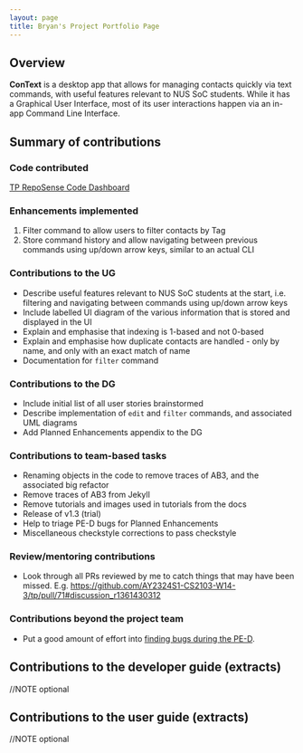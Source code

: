 ```yaml
---
layout: page
title: Bryan's Project Portfolio Page
---
```


<!-- Not complete yet, just to meet the dashboard for today -->


## Overview

**ConText** is a desktop app that allows for managing contacts quickly via text commands, with useful features relevant to NUS SoC students.
While it has a Graphical User Interface, most of its user interactions happen via an in-app Command Line Interface.

## Summary of contributions

### Code contributed

[TP RepoSense Code Dashboard](https://nus-cs2103-ay2324s1.github.io/tp-dashboard/?search=bwangpj&breakdown=true)

### Enhancements implemented

1. Filter command to allow users to filter contacts by Tag
2. Store command history and allow navigating between previous commands using up/down arrow keys, similar to an actual CLI 

### Contributions to the UG

- Describe useful features relevant to NUS SoC students at the start, i.e. filtering and navigating between commands using up/down arrow keys
- Include labelled UI diagram of the various information that is stored and displayed in the UI 
- Explain and emphasise that indexing is 1-based and not 0-based
- Explain and emphasise how duplicate contacts are handled - only by name, and only with an exact match of name
- Documentation for `filter` command

### Contributions to the DG

- Include initial list of all user stories brainstormed
- Describe implementation of `edit` and `filter` commands, and associated UML diagrams
- Add Planned Enhancements appendix to the DG

### Contributions to team-based tasks

- Renaming objects in the code to remove traces of AB3, and the associated big refactor
- Remove traces of AB3 from Jekyll
- Remove tutorials and images used in tutorials from the docs
- Release of v1.3 (trial)
- Help to triage PE-D bugs for Planned Enhancements
- Miscellaneous checkstyle corrections to pass checkstyle

### Review/mentoring contributions

- Look through all PRs reviewed by me to catch things that may have been missed. 
E.g. https://github.com/AY2324S1-CS2103-W14-3/tp/pull/71#discussion_r1361430312

### Contributions beyond the project team

- Put a good amount of effort into [finding bugs during the PE-D](https://github.com/AY2324S1-CS2103T-T17-4/tp/issues?q=is%3Aissue+c%5D). 

## Contributions to the developer guide (extracts)

//NOTE optional

## Contributions to the user guide (extracts)

//NOTE optional
